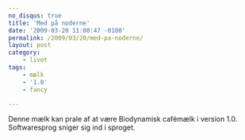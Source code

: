 ```yaml
---
no_disqus: true
title: 'Med på noderne'
date: '2009-03-20 11:00:47 -0100'
permalink: /2009/03/20/med-pa-noderne/
layout: post
category:
    - livet
tags:
    - mælk
    - '1.0'
    - fancy

---
```

Denne mælk kan prale af at være Biodynamisk cafémælk i version 1.0. Softwaresprog sniger sig ind i sproget.

<amp-img alt="Cafemælk"
  src="{{ site.baseurl }}{% link assets/post-images/cafemaelk.jpg %}"
  width="402"
  height="766"></amp-img>
